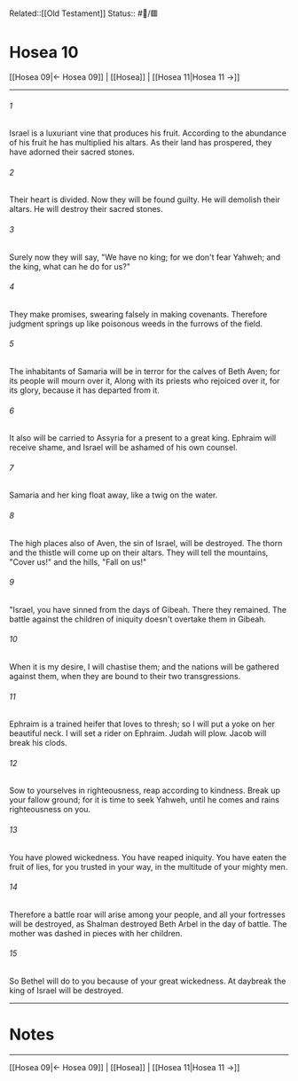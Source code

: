 Related::[[Old Testament]]
Status:: #📖/🟥
# Hosea 10

[[Hosea 09|← Hosea 09]] | [[Hosea]] | [[Hosea 11|Hosea 11 →]]
***



###### 1 
Israel is a luxuriant vine that produces his fruit. According to the abundance of his fruit he has multiplied his altars. As their land has prospered, they have adorned their sacred stones. 

###### 2 
Their heart is divided. Now they will be found guilty. He will demolish their altars. He will destroy their sacred stones. 

###### 3 
Surely now they will say, "We have no king; for we don't fear Yahweh; and the king, what can he do for us?" 

###### 4 
They make promises, swearing falsely in making covenants. Therefore judgment springs up like poisonous weeds in the furrows of the field. 

###### 5 
The inhabitants of Samaria will be in terror for the calves of Beth Aven; for its people will mourn over it, Along with its priests who rejoiced over it, for its glory, because it has departed from it. 

###### 6 
It also will be carried to Assyria for a present to a great king. Ephraim will receive shame, and Israel will be ashamed of his own counsel. 

###### 7 
Samaria and her king float away, like a twig on the water. 

###### 8 
The high places also of Aven, the sin of Israel, will be destroyed. The thorn and the thistle will come up on their altars. They will tell the mountains, "Cover us!" and the hills, "Fall on us!" 

###### 9 
"Israel, you have sinned from the days of Gibeah. There they remained. The battle against the children of iniquity doesn't overtake them in Gibeah. 

###### 10 
When it is my desire, I will chastise them; and the nations will be gathered against them, when they are bound to their two transgressions. 

###### 11 
Ephraim is a trained heifer that loves to thresh; so I will put a yoke on her beautiful neck. I will set a rider on Ephraim. Judah will plow. Jacob will break his clods. 

###### 12 
Sow to yourselves in righteousness, reap according to kindness. Break up your fallow ground; for it is time to seek Yahweh, until he comes and rains righteousness on you. 

###### 13 
You have plowed wickedness. You have reaped iniquity. You have eaten the fruit of lies, for you trusted in your way, in the multitude of your mighty men. 

###### 14 
Therefore a battle roar will arise among your people, and all your fortresses will be destroyed, as Shalman destroyed Beth Arbel in the day of battle. The mother was dashed in pieces with her children. 

###### 15 
So Bethel will do to you because of your great wickedness. At daybreak the king of Israel will be destroyed.

---
# Notes


***
[[Hosea 09|← Hosea 09]] | [[Hosea]] | [[Hosea 11|Hosea 11 →]]
